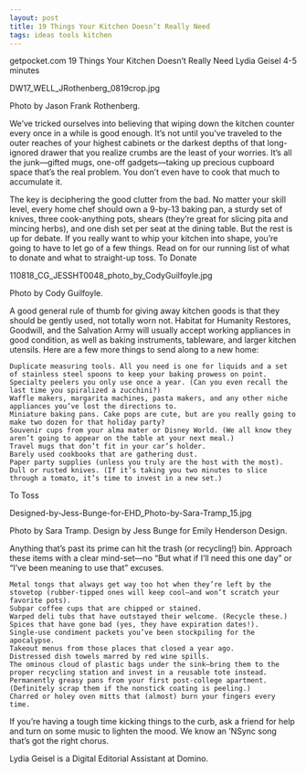 ```yaml
---
layout: post
title: 19 Things Your Kitchen Doesn’t Really Need
tags: ideas tools kitchen
---
```



getpocket.com
19 Things Your Kitchen Doesn’t Really Need
Lydia Geisel
4-5 minutes

DW17_WELL_JRothenberg_0819crop.jpg

Photo by Jason Frank Rothenberg.

We’ve tricked ourselves into believing that wiping down the kitchen counter every once in a while is good enough. It’s not until you’ve traveled to the outer reaches of your highest cabinets or the darkest depths of that long-ignored drawer that you realize crumbs are the least of your worries. It’s all the junk—gifted mugs, one-off gadgets—taking up precious cupboard space that’s the real problem. You don’t even have to cook that much to accumulate it.

The key is deciphering the good clutter from the bad. No matter your skill level, every home chef should own a 9-by-13 baking pan, a sturdy set of knives, three cook-anything pots, shears (they’re great for slicing pita and mincing herbs), and one dish set per seat at the dining table. But the rest is up for debate. If you really want to whip your kitchen into shape, you’re going to have to let go of a few things. Read on for our running list of what to donate and what to straight-up toss. 
To Donate

110818_CG_JESSHT0048_photo_by_CodyGuilfoyle.jpg

Photo by Cody Guilfoyle.

A good general rule of thumb for giving away kitchen goods is that they should be gently used, not totally worn not. Habitat for Humanity Restores, Goodwill, and the Salvation Army will usually accept working appliances in good condition, as well as baking instruments, tableware, and larger kitchen utensils. Here are a few more things to send along to a new home: 

    Duplicate measuring tools. All you need is one for liquids and a set of stainless steel spoons to keep your baking prowess on point. 
    Specialty peelers you only use once a year. (Can you even recall the last time you spiralized a zucchini?)
    Waffle makers, margarita machines, pasta makers, and any other niche appliances you’ve lost the directions to. 
    Miniature baking pans. Cake pops are cute, but are you really going to make two dozen for that holiday party?
    Souvenir cups from your alma mater or Disney World. (We all know they aren’t going to appear on the table at your next meal.) 
    Travel mugs that don’t fit in your car’s holder. 
    Barely used cookbooks that are gathering dust. 
    Paper party supplies (unless you truly are the host with the most).
    Dull or rusted knives. (If it’s taking you two minutes to slice through a tomato, it’s time to invest in a new set.)

To Toss

Designed-by-Jess-Bunge-for-EHD_Photo-by-Sara-Tramp_15.jpg

Photo by Sara Tramp. Design by Jess Bunge for Emily Henderson Design.

Anything that’s past its prime can hit the trash (or recycling!) bin. Approach these items with a clear mind-set—no “But what if I’ll need this one day” or “I’ve been meaning to use that” excuses. 

    Metal tongs that always get way too hot when they’re left by the stovetop (rubber-tipped ones will keep cool—and won’t scratch your favorite pots).
    Subpar coffee cups that are chipped or stained.
    Warped deli tubs that have outstayed their welcome. (Recycle these.)
    Spices that have gone bad (yes, they have expiration dates!).
    Single-use condiment packets you’ve been stockpiling for the apocalypse.
    Takeout menus from those places that closed a year ago.
    Distressed dish towels marred by red wine spills.
    The ominous cloud of plastic bags under the sink—bring them to the proper recycling station and invest in a reusable tote instead.
    Permanently greasy pans from your first post-college apartment. (Definitely scrap them if the nonstick coating is peeling.) 
    Charred or holey oven mitts that (almost) burn your fingers every time. 

If you’re having a tough time kicking things to the curb, ask a friend for help and turn on some music to lighten the mood. We know an ’NSync song that’s got the right chorus.

Lydia Geisel is a Digital Editorial Assistant at Domino.
